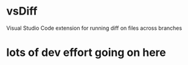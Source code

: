 # vsDiff
Visual Studio Code extension for running diff on files across branches

# lots of dev effort going on here  

